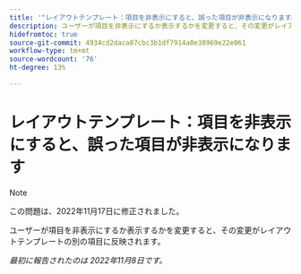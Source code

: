 ```yaml
---
title: '"レイアウトテンプレート：項目を非表示にすると、誤った項目が非表示になります。'
description: ユーザーが項目を非表示にするか表示するかを変更すると、その変更がレイアウトテンプレートの別の項目に反映されます。
hidefromtoc: true
source-git-commit: 4934cd2daca87cbc3b1df7914a0e38969e22e061
workflow-type: tm+mt
source-wordcount: '76'
ht-degree: 13%

---
```



# レイアウトテンプレート：項目を非表示にすると、誤った項目が非表示になります

>[!NOTE]
>
>この問題は、2022年11月17日に修正されました。

ユーザーが項目を非表示にするか表示するかを変更すると、その変更がレイアウトテンプレートの別の項目に反映されます。

_最初に報告されたのは 2022年11月8日です。_


